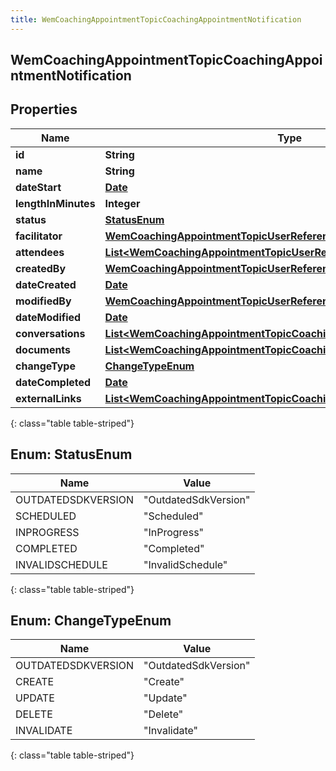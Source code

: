 ```yaml
---
title: WemCoachingAppointmentTopicCoachingAppointmentNotification
---
```


## WemCoachingAppointmentTopicCoachingAppointmentNotification

## Properties

| Name                | Type                                                                                                                                                             | Description | Notes      |
| ------------------- | ---------------------------------------------------------------------------------------------------------------------------------------------------------------- | ----------- | ---------- |
| **id**              | <!----><!---->**String**<!---->                                                                                                                                  |             | [optional] |
| **name**            | <!----><!---->**String**<!---->                                                                                                                                  |             | [optional] |
| **dateStart**       | <!----><!---->[**Date**](Date.md)<!---->                                                                                                                         |             | [optional] |
| **lengthInMinutes** | <!----><!---->**Integer**<!---->                                                                                                                                 |             | [optional] |
| **status**          | [**StatusEnum**](#StatusEnum)<!---->                                                                                                                             |             | [optional] |
| **facilitator**     | <!----><!---->[**WemCoachingAppointmentTopicUserReference**](WemCoachingAppointmentTopicUserReference.md)<!---->                                                 |             | [optional] |
| **attendees**       | <!----><!---->[**List&lt;WemCoachingAppointmentTopicUserReference&gt;**](WemCoachingAppointmentTopicUserReference.md)<!---->                                     |             | [optional] |
| **createdBy**       | <!----><!---->[**WemCoachingAppointmentTopicUserReference**](WemCoachingAppointmentTopicUserReference.md)<!---->                                                 |             | [optional] |
| **dateCreated**     | <!----><!---->[**Date**](Date.md)<!---->                                                                                                                         |             | [optional] |
| **modifiedBy**      | <!----><!---->[**WemCoachingAppointmentTopicUserReference**](WemCoachingAppointmentTopicUserReference.md)<!---->                                                 |             | [optional] |
| **dateModified**    | <!----><!---->[**Date**](Date.md)<!---->                                                                                                                         |             | [optional] |
| **conversations**   | <!----><!---->[**List&lt;WemCoachingAppointmentTopicCoachingAppointmentConversation&gt;**](WemCoachingAppointmentTopicCoachingAppointmentConversation.md)<!----> |             | [optional] |
| **documents**       | <!----><!---->[**List&lt;WemCoachingAppointmentTopicCoachingAppointmentDocument&gt;**](WemCoachingAppointmentTopicCoachingAppointmentDocument.md)<!---->         |             | [optional] |
| **changeType**      | [**ChangeTypeEnum**](#ChangeTypeEnum)<!---->                                                                                                                     |             | [optional] |
| **dateCompleted**   | <!----><!---->[**Date**](Date.md)<!---->                                                                                                                         |             | [optional] |
| **externalLinks**   | <!----><!---->[**List&lt;WemCoachingAppointmentTopicCoachingAppointmentExternalLink&gt;**](WemCoachingAppointmentTopicCoachingAppointmentExternalLink.md)<!----> |             | [optional] |

{: class="table table-striped"}

<a name="StatusEnum"></a>

## Enum: StatusEnum

| Name               | Value                          |
| ------------------ | ------------------------------ |
| OUTDATEDSDKVERSION | &quot;OutdatedSdkVersion&quot; |
| SCHEDULED          | &quot;Scheduled&quot;          |
| INPROGRESS         | &quot;InProgress&quot;         |
| COMPLETED          | &quot;Completed&quot;          |
| INVALIDSCHEDULE    | &quot;InvalidSchedule&quot;    |

{: class="table table-striped"}

<a name="ChangeTypeEnum"></a>

## Enum: ChangeTypeEnum

| Name               | Value                          |
| ------------------ | ------------------------------ |
| OUTDATEDSDKVERSION | &quot;OutdatedSdkVersion&quot; |
| CREATE             | &quot;Create&quot;             |
| UPDATE             | &quot;Update&quot;             |
| DELETE             | &quot;Delete&quot;             |
| INVALIDATE         | &quot;Invalidate&quot;         |

{: class="table table-striped"}
